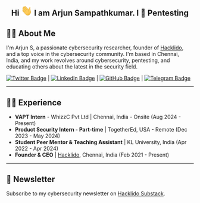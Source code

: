 <h2 align="center">Hi  <img src="https://raw.githubusercontent.com/KevinPatel04/KevinPatel04/master/Hi.gif" width="30px">  I am Arjun Sampathkumar. I 💙 Pentesting</h2>

## 👨‍💻 About Me

I'm Arjun S, a passionate cybersecurity researcher, founder of [Hacklido](https://hacklido.com), and a top voice in the cybersecurity community. I'm based in Chennai, India, and my work revolves around cybersecurity, pentesting, and educating others about the latest in the security field.

[![Twitter Badge](https://img.shields.io/badge/-@admiralarjun-1ca0f1?style=flat&logo=twitter&logoColor=white)](https://twitter.com/admiralarjun) | [![LinkedIn Badge](https://img.shields.io/badge/-admiralarjun-blue?style=flat&logo=Linkedin&logoColor=white)](https://linkedin.com/in/admiralarjun) | [![GitHub Badge](https://img.shields.io/badge/-admiralarjun-333?style=flat&logo=GitHub&logoColor=white)](https://github.com/admiralarjun) | [![Telegram Badge](https://img.shields.io/badge/-@admiralarjun-0088cc?style=flat&logo=Telegram&logoColor=white)](https://t.me/admiralarjun)

---

## 🧑‍🏫 Experience

- **VAPT Intern** - WhizzC Pvt Ltd | Chennai, India - Onsite (Aug 2024 - Present)
- **Product Security Intern - Part-time** | TogetherEd, USA - Remote (Dec 2023 - May 2024)
- **Student Peer Mentor & Teaching Assistant** | KL University, India (Apr 2022 - Apr 2024)
- **Founder & CEO** | [Hacklido](https://hacklido.com), Chennai, India (Feb 2021 - Present)

---

## 📰 Newsletter

Subscribe to my cybersecurity newsletter on [Hacklido Substack](https://hacklido.substack.com/).
